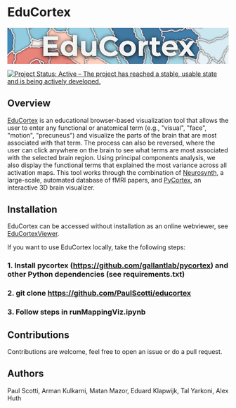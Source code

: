 # EduCortex
<img src="logo.png" align="center"/>

[![Project Status: Active – The project has reached a stable, usable state and is being actively developed.](https://www.repostatus.org/badges/latest/active.svg)](https://www.repostatus.org/#active)

## Overview

[EduCortex](http://paulscotti.com/educortex/) is an educational browser-based visualization tool that allows the user to enter any functional or anatomical term (e.g., "visual", "face", "motion", "precuneus") and visualize the parts of the brain that are most associated with that term. The process can also be reversed, where the user can click anywhere on the brain to see what terms are most associated with the selected brain region. Using principal components analysis, we also display the functional terms that explained the most variance across all activation maps. This tool works through the combination of [Neurosynth](http://neurosynth.org/), a large-scale, automated database of fMRI papers, and [PyCortex](https://gallantlab.github.io/), an interactive 3D brain visualizer.

## Installation

EduCortex can be accessed without installation as an online webviewer, see [EduCortexViewer](http://paulscotti.com/educortex/).

If you want to use EduCortex locally, take the following steps:

### 1. Install pycortex (https://github.com/gallantlab/pycortex) and other Python dependencies (see requirements.txt)

### 2. git clone https://github.com/PaulScotti/educortex

### 3. Follow steps in runMappingViz.ipynb

## Contributions
Contributions are welcome, feel free to open an issue or do a pull request. 

## Authors
Paul Scotti, Arman Kulkarni, Matan Mazor, Eduard Klapwijk, Tal Yarkoni, Alex Huth
